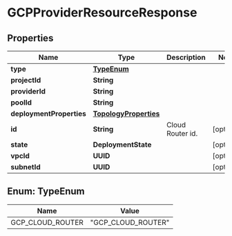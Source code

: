 

# GCPProviderResourceResponse


## Properties

| Name | Type | Description | Notes |
|------------ | ------------- | ------------- | -------------|
|**type** | [**TypeEnum**](#TypeEnum) |  |  |
|**projectId** | **String** |  |  |
|**providerId** | **String** |  |  |
|**poolId** | **String** |  |  |
|**deploymentProperties** | [**TopologyProperties**](TopologyProperties.md) |  |  |
|**id** | **String** | Cloud Router id. |  [optional] |
|**state** | **DeploymentState** |  |  [optional] |
|**vpcId** | **UUID** |  |  [optional] |
|**subnetId** | **UUID** |  |  [optional] |



## Enum: TypeEnum

| Name | Value |
|---- | -----|
| GCP_CLOUD_ROUTER | &quot;GCP_CLOUD_ROUTER&quot; |



